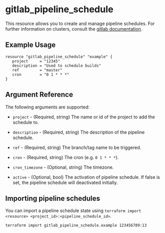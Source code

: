# gitlab\_pipeline\_schedule

This resource allows you to create and manage pipeline schedules.
For further information on clusters, consult the [gitlab
documentation](https://docs.gitlab.com/ce/user/project/pipelines/schedules.html).

## Example Usage

```hcl
resource "gitlab_pipeline_schedule" "example" {
   project     = "12345"
   description = "Used to schedule builds"
   ref         = "master"
   cron        = "0 1 * * *"
}
```

## Argument Reference

The following arguments are supported:

* `project` - (Required, string) The name or id of the project to add the schedule to.

* `description` - (Required, string) The description of the pipeline schedule.

* `ref` - (Required, string) The branch/tag name to be triggered.

* `cron` - (Required, string) 	The cron (e.g. `0 1 * * *`).

* `cron_timezone` - (Optional, string) The timezone.

* `active` - (Optional, bool) The activation of pipeline schedule. If false is set, the pipeline schedule will deactivated initially.

## Importing pipeline schedules

You can import a pipeline schedule state using `terraform import <resource> <project_id>:<pipeline_schedule_id>`.

    terraform import gitlab_pipeline_schedule.example 123456789:13
